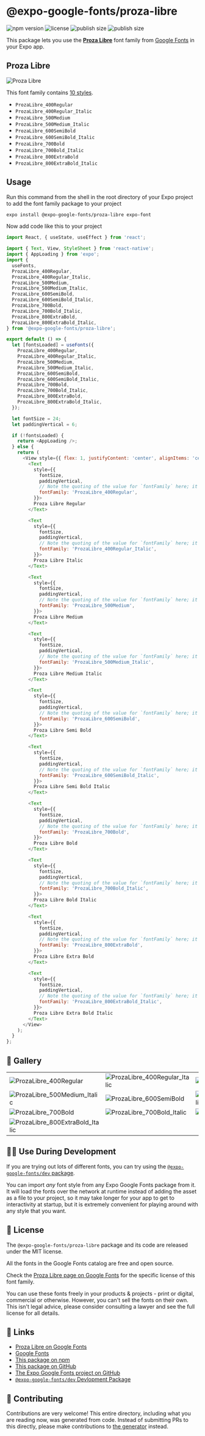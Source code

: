 # @expo-google-fonts/proza-libre

![npm version](https://flat.badgen.net/npm/v/@expo-google-fonts/proza-libre)
![license](https://flat.badgen.net/github/license/expo/google-fonts)
![publish size](https://flat.badgen.net/packagephobia/install/@expo-google-fonts/proza-libre)
![publish size](https://flat.badgen.net/packagephobia/publish/@expo-google-fonts/proza-libre)

This package lets you use the [**Proza Libre**](https://fonts.google.com/specimen/Proza+Libre) font family from [Google Fonts](https://fonts.google.com/) in your Expo app.

## Proza Libre

![Proza Libre](./font-family.png)

This font family contains [10 styles](#-gallery).

- `ProzaLibre_400Regular`
- `ProzaLibre_400Regular_Italic`
- `ProzaLibre_500Medium`
- `ProzaLibre_500Medium_Italic`
- `ProzaLibre_600SemiBold`
- `ProzaLibre_600SemiBold_Italic`
- `ProzaLibre_700Bold`
- `ProzaLibre_700Bold_Italic`
- `ProzaLibre_800ExtraBold`
- `ProzaLibre_800ExtraBold_Italic`

## Usage

Run this command from the shell in the root directory of your Expo project to add the font family package to your project
```sh
expo install @expo-google-fonts/proza-libre expo-font
```

Now add code like this to your project
```js
import React, { useState, useEffect } from 'react';

import { Text, View, StyleSheet } from 'react-native';
import { AppLoading } from 'expo';
import {
  useFonts,
  ProzaLibre_400Regular,
  ProzaLibre_400Regular_Italic,
  ProzaLibre_500Medium,
  ProzaLibre_500Medium_Italic,
  ProzaLibre_600SemiBold,
  ProzaLibre_600SemiBold_Italic,
  ProzaLibre_700Bold,
  ProzaLibre_700Bold_Italic,
  ProzaLibre_800ExtraBold,
  ProzaLibre_800ExtraBold_Italic,
} from '@expo-google-fonts/proza-libre';

export default () => {
  let [fontsLoaded] = useFonts({
    ProzaLibre_400Regular,
    ProzaLibre_400Regular_Italic,
    ProzaLibre_500Medium,
    ProzaLibre_500Medium_Italic,
    ProzaLibre_600SemiBold,
    ProzaLibre_600SemiBold_Italic,
    ProzaLibre_700Bold,
    ProzaLibre_700Bold_Italic,
    ProzaLibre_800ExtraBold,
    ProzaLibre_800ExtraBold_Italic,
  });

  let fontSize = 24;
  let paddingVertical = 6;

  if (!fontsLoaded) {
    return <AppLoading />;
  } else {
    return (
      <View style={{ flex: 1, justifyContent: 'center', alignItems: 'center' }}>
        <Text
          style={{
            fontSize,
            paddingVertical,
            // Note the quoting of the value for `fontFamily` here; it expects a string!
            fontFamily: 'ProzaLibre_400Regular',
          }}>
          Proza Libre Regular
        </Text>

        <Text
          style={{
            fontSize,
            paddingVertical,
            // Note the quoting of the value for `fontFamily` here; it expects a string!
            fontFamily: 'ProzaLibre_400Regular_Italic',
          }}>
          Proza Libre Italic
        </Text>

        <Text
          style={{
            fontSize,
            paddingVertical,
            // Note the quoting of the value for `fontFamily` here; it expects a string!
            fontFamily: 'ProzaLibre_500Medium',
          }}>
          Proza Libre Medium
        </Text>

        <Text
          style={{
            fontSize,
            paddingVertical,
            // Note the quoting of the value for `fontFamily` here; it expects a string!
            fontFamily: 'ProzaLibre_500Medium_Italic',
          }}>
          Proza Libre Medium Italic
        </Text>

        <Text
          style={{
            fontSize,
            paddingVertical,
            // Note the quoting of the value for `fontFamily` here; it expects a string!
            fontFamily: 'ProzaLibre_600SemiBold',
          }}>
          Proza Libre Semi Bold
        </Text>

        <Text
          style={{
            fontSize,
            paddingVertical,
            // Note the quoting of the value for `fontFamily` here; it expects a string!
            fontFamily: 'ProzaLibre_600SemiBold_Italic',
          }}>
          Proza Libre Semi Bold Italic
        </Text>

        <Text
          style={{
            fontSize,
            paddingVertical,
            // Note the quoting of the value for `fontFamily` here; it expects a string!
            fontFamily: 'ProzaLibre_700Bold',
          }}>
          Proza Libre Bold
        </Text>

        <Text
          style={{
            fontSize,
            paddingVertical,
            // Note the quoting of the value for `fontFamily` here; it expects a string!
            fontFamily: 'ProzaLibre_700Bold_Italic',
          }}>
          Proza Libre Bold Italic
        </Text>

        <Text
          style={{
            fontSize,
            paddingVertical,
            // Note the quoting of the value for `fontFamily` here; it expects a string!
            fontFamily: 'ProzaLibre_800ExtraBold',
          }}>
          Proza Libre Extra Bold
        </Text>

        <Text
          style={{
            fontSize,
            paddingVertical,
            // Note the quoting of the value for `fontFamily` here; it expects a string!
            fontFamily: 'ProzaLibre_800ExtraBold_Italic',
          }}>
          Proza Libre Extra Bold Italic
        </Text>
      </View>
    );
  }
};

```

## 🔡 Gallery


||||
|-|-|-|
|![ProzaLibre_400Regular](./ProzaLibre_400Regular.ttf.png)|![ProzaLibre_400Regular_Italic](./ProzaLibre_400Regular_Italic.ttf.png)|![ProzaLibre_500Medium](./ProzaLibre_500Medium.ttf.png)||
|![ProzaLibre_500Medium_Italic](./ProzaLibre_500Medium_Italic.ttf.png)|![ProzaLibre_600SemiBold](./ProzaLibre_600SemiBold.ttf.png)|![ProzaLibre_600SemiBold_Italic](./ProzaLibre_600SemiBold_Italic.ttf.png)||
|![ProzaLibre_700Bold](./ProzaLibre_700Bold.ttf.png)|![ProzaLibre_700Bold_Italic](./ProzaLibre_700Bold_Italic.ttf.png)|![ProzaLibre_800ExtraBold](./ProzaLibre_800ExtraBold.ttf.png)||
|![ProzaLibre_800ExtraBold_Italic](./ProzaLibre_800ExtraBold_Italic.ttf.png)||||


## 👩‍💻 Use During Development

If you are trying out lots of different fonts, you can try using the [`@expo-google-fonts/dev` package](https://github.com/expo/google-fonts/tree/master/font-packages/dev#readme).

You can import *any* font style from any Expo Google Fonts package from it. It will load the fonts
over the network at runtime instead of adding the asset as a file to your project, so it may take longer
for your app to get to interactivity at startup, but it is extremely convenient
for playing around with any style that you want.

## 📖 License

The `@expo-google-fonts/proza-libre` package and its code are released under the MIT license.

All the fonts in the Google Fonts catalog are free and open source.

Check the [Proza Libre page on Google Fonts](https://fonts.google.com/specimen/Proza+Libre) for the specific license of this font family.

You can use these fonts freely in your products & projects - print or digital, commercial or otherwise. However, you can't sell the fonts on their own. This isn't legal advice, please consider consulting a lawyer and see the full license for all details.

## 🔗 Links

- [Proza Libre on Google Fonts](https://fonts.google.com/specimen/Proza+Libre)
- [Google Fonts](https://fonts.google.com/)
- [This package on npm](https://www.npmjs.com/package/@expo-google-fonts/proza-libre)
- [This package on GitHub](https://github.com/expo/google-fonts/tree/master/font-packages/proza-libre)
- [The Expo Google Fonts project on GitHub](https://github.com/expo/google-fonts)
- [`@expo-google-fonts/dev` Devlopment Package](https://github.com/expo/google-fonts/tree/master/font-packages/dev)

## 🤝 Contributing

Contributions are very welcome! This entire directory, including what you are reading now, was generated from code. Instead of submitting PRs to this directly, please make contributions to [the generator](https://github.com/expo/google-fonts/tree/master/packages/generator) instead.

